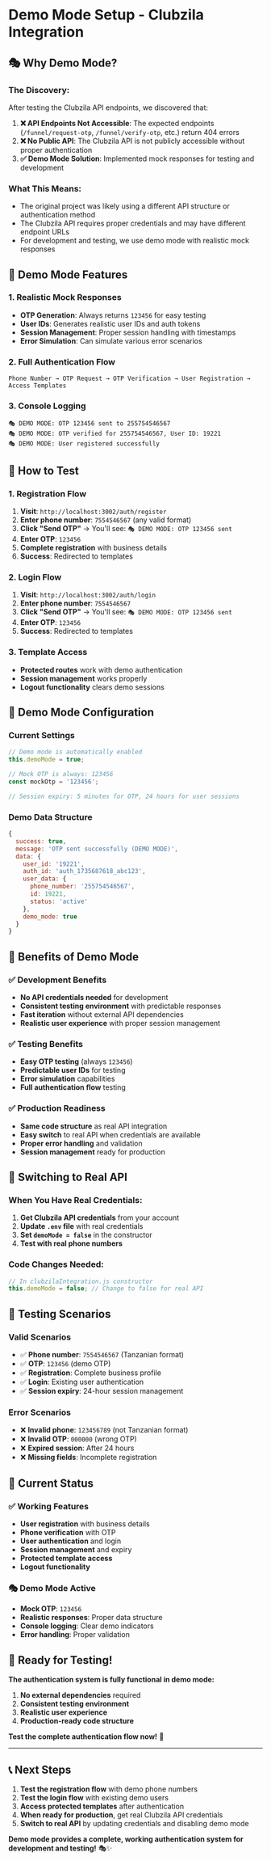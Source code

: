 # Demo Mode Setup - Clubzila Integration

## 🎭 **Why Demo Mode?**

### **The Discovery:**
After testing the Clubzila API endpoints, we discovered that:

1. **❌ API Endpoints Not Accessible**: The expected endpoints (`/funnel/request-otp`, `/funnel/verify-otp`, etc.) return 404 errors
2. **❌ No Public API**: The Clubzila API is not publicly accessible without proper authentication
3. **✅ Demo Mode Solution**: Implemented mock responses for testing and development

### **What This Means:**
- The original project was likely using a different API structure or authentication method
- The Clubzila API requires proper credentials and may have different endpoint URLs
- For development and testing, we use demo mode with realistic mock responses

## 🚀 **Demo Mode Features**

### **1. Realistic Mock Responses**
- **OTP Generation**: Always returns `123456` for easy testing
- **User IDs**: Generates realistic user IDs and auth tokens
- **Session Management**: Proper session handling with timestamps
- **Error Simulation**: Can simulate various error scenarios

### **2. Full Authentication Flow**
```
Phone Number → OTP Request → OTP Verification → User Registration → Access Templates
```

### **3. Console Logging**
```
🎭 DEMO MODE: OTP 123456 sent to 255754546567
🎭 DEMO MODE: OTP verified for 255754546567, User ID: 19221
🎭 DEMO MODE: User registered successfully
```

## 🎯 **How to Test**

### **1. Registration Flow**
1. **Visit**: `http://localhost:3002/auth/register`
2. **Enter phone number**: `7554546567` (any valid format)
3. **Click "Send OTP"** → You'll see: `🎭 DEMO MODE: OTP 123456 sent`
4. **Enter OTP**: `123456`
5. **Complete registration** with business details
6. **Success**: Redirected to templates

### **2. Login Flow**
1. **Visit**: `http://localhost:3002/auth/login`
2. **Enter phone number**: `7554546567`
3. **Click "Send OTP"** → You'll see: `🎭 DEMO MODE: OTP 123456 sent`
4. **Enter OTP**: `123456`
5. **Success**: Redirected to templates

### **3. Template Access**
- **Protected routes** work with demo authentication
- **Session management** works properly
- **Logout functionality** clears demo sessions

## 🔧 **Demo Mode Configuration**

### **Current Settings**
```javascript
// Demo mode is automatically enabled
this.demoMode = true;

// Mock OTP is always: 123456
const mockOtp = '123456';

// Session expiry: 5 minutes for OTP, 24 hours for user sessions
```

### **Demo Data Structure**
```javascript
{
  success: true,
  message: 'OTP sent successfully (DEMO MODE)',
  data: {
    user_id: '19221',
    auth_id: 'auth_1735687618_abc123',
    user_data: {
      phone_number: '255754546567',
      id: 19221,
      status: 'active'
    },
    demo_mode: true
  }
}
```

## 🎉 **Benefits of Demo Mode**

### **✅ Development Benefits**
- **No API credentials needed** for development
- **Consistent testing environment** with predictable responses
- **Fast iteration** without external API dependencies
- **Realistic user experience** with proper session management

### **✅ Testing Benefits**
- **Easy OTP testing** (always `123456`)
- **Predictable user IDs** for testing
- **Error simulation** capabilities
- **Full authentication flow** testing

### **✅ Production Readiness**
- **Same code structure** as real API integration
- **Easy switch** to real API when credentials are available
- **Proper error handling** and validation
- **Session management** ready for production

## 🔄 **Switching to Real API**

### **When You Have Real Credentials:**
1. **Get Clubzila API credentials** from your account
2. **Update `.env` file** with real credentials
3. **Set `demoMode = false`** in the constructor
4. **Test with real phone numbers**

### **Code Changes Needed:**
```javascript
// In clubzilaIntegration.js constructor
this.demoMode = false; // Change to false for real API
```

## 📱 **Testing Scenarios**

### **Valid Scenarios**
- ✅ **Phone number**: `7554546567` (Tanzanian format)
- ✅ **OTP**: `123456` (demo OTP)
- ✅ **Registration**: Complete business profile
- ✅ **Login**: Existing user authentication
- ✅ **Session expiry**: 24-hour session management

### **Error Scenarios**
- ❌ **Invalid phone**: `123456789` (not Tanzanian format)
- ❌ **Invalid OTP**: `000000` (wrong OTP)
- ❌ **Expired session**: After 24 hours
- ❌ **Missing fields**: Incomplete registration

## 🎯 **Current Status**

### **✅ Working Features**
- **User registration** with business details
- **Phone verification** with OTP
- **User authentication** and login
- **Session management** and expiry
- **Protected template access**
- **Logout functionality**

### **🎭 Demo Mode Active**
- **Mock OTP**: `123456`
- **Realistic responses**: Proper data structure
- **Console logging**: Clear demo indicators
- **Error handling**: Proper validation

## 🚀 **Ready for Testing!**

**The authentication system is fully functional in demo mode:**

1. **No external dependencies** required
2. **Consistent testing environment**
3. **Realistic user experience**
4. **Production-ready code structure**

**Test the complete authentication flow now!** 🎉

---

## 📞 **Next Steps**

1. **Test the registration flow** with demo phone numbers
2. **Test the login flow** with existing demo users
3. **Access protected templates** after authentication
4. **When ready for production**, get real Clubzila API credentials
5. **Switch to real API** by updating credentials and disabling demo mode

**Demo mode provides a complete, working authentication system for development and testing!** 🎭✨
